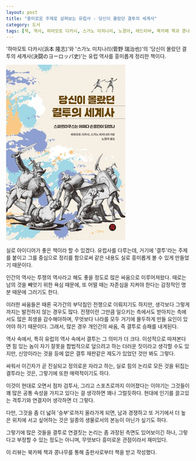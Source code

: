 ```yaml
---
layout: post
title: "흥미로운 주제로 살펴보는 유럽사 - 당신이 몰랐던 결투의 세계사"
category: 도서
tags: [책, 역사, 하마모토 다카시, 스가노 미치나리, 노경아, 레드리버, 북카페 책과 콩나무, 서평]
---
```


'하마모토 다카시(浜本 隆志)'와
'스가노 미치나리(菅野 瑞治也)'의
'당신이 몰랐던 결투의 세계사(決闘のヨーロッパ史)'는
유럽 역사를 흥미롭게 정리한 책이다.

![표지](/images/book/ketto-no-europe-shi-book-h480.jpg)

실로 아이디어가 좋은 책이라 할 수 있겠다.
유럽사를 다루는데, 거기에 '결투'라는 주제를 붙이고 그를 중심으로 정리를 함으로써
같은 내용도 실로 흥미롭게 볼 수 있게 만들었기 때문이다.

인간의 역사는 투쟁의 역사라고 해도 좋을 정도로 많은 싸움으로 이루어져왔다.
때로는 남의 것을 빼앗기 위한 욕심 때문에,
또 어떨 때는 자존심을 지켜야 한다는 감정적인 명분 때문에 그러기도 한다.

이러한 싸움들은 때론 국가간의 부닥침인 전쟁으로 이뤄지기도 하지만,
생각보다 그렇게까지는 발전하지 않는 경우도 많다.
전쟁이란 그만큼 일으키는 측에서도 받아치는 측에서도 많은 희생을 감수해야하며,
무엇보다 나라를 모두 거기에 몰두하게 만들 요인이 있어야 하기 때문이다.
그래서, 많은 경우 개인간의 싸움, 즉 결투로 승패를 내게된다.

역사 속에서, 특히 유럽의 역사 속에서 결투는 그 의미가 더 크다.
이성적으로 따져본다면 힘 있는 놈이 자기 잘못을 합법적으로 덮으려고 하는 더러운 짓이라고 생각할 수도 있지만,
신앙이라는 것을 등에 없은 결투 재판같은 제도가 있었던 것만 봐도 그렇다.

싸워서 이긴자가 곧 진실되고 정의로운 자라고 하는,
실로 힘의 논리로 모든 것을 뒤집는 결투라는 것은,
그렇기에 또한 매력적이기도 하다.

이것이 현대로 오면서 점차 검투사, 그리고 스포츠로까지 이어졌다는 이야기는
그것들이 꽤 많은 공통 속성을 가지고 있다는 걸 생각하면 꽤나 그럴듯하다.
현대에 인기를 끌고있는 격투기와 연결지어 생각하면 더 그렇다.

다만, 그것을 좀 더 넓혀 '승부'로까지 올라가게 되면,
남과 경쟁하고 또 거기에서 더 높은 위치에 서고 싶어하는 것은
일종의 생물로서의 본능이 아닌가 싶기도 하다.

그렇기에 많은 것들을 결투로 연결짓는 논리는 좀 과장된 측면도 있어보이긴 하나,
그렇다고 부정할 수 있는 정도는 아니며,
무엇보다 흥미로운 관점이라서 재미있다.



<div class="im im-info">
이 리뷰는 북카페 책과 콩나무를 통해 출판사로부터 책을 받고 작성했다.
</div>
